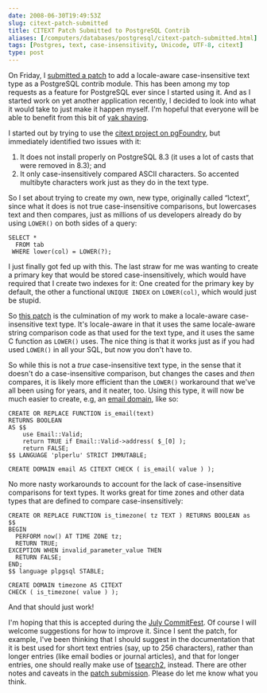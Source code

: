 ```yaml
--- 
date: 2008-06-30T19:49:53Z
slug: citext-patch-submitted
title: CITEXT Patch Submitted to PostgreSQL Contrib
aliases: [/computers/databases/postgresql/citext-patch-submitted.html]
tags: [Postgres, text, case-insensitivity, Unicode, UTF-8, citext]
type: post
---
```


On Friday, I [submitted a patch] to add a locale-aware case-insensitive text
type as a PostgreSQL contrib module. This has been among my top requests as a
feature for PostgreSQL ever since I started using it. And as I started work on
yet another application recently, I decided to look into what it would take to
just make it happen myself. I'm hopeful that everyone will be able to benefit
from this bit of [yak shaving].

I started out by trying to use the [citext project on pgFoundry], but
immediately identified two issues with it:

1.  It does not install properly on PostgreSQL 8.3 (it uses a lot of casts that
    were removed in 8.3); and
2.  It only case-insensitively compared ASCII characters. So accented multibyte
    characters work just as they do in the text type.

So I set about trying to create my own, new type, originally called “lctext”,
since what it does is not true case-insensitive comparisons, but lowercases text
and then compares, just as millions of us developers already do by using
`LOWER()` on both sides of a query:

``` postgres
SELECT *
  FROM tab
 WHERE lower(col) = LOWER(?);
```

I just finally got fed up with this. The last straw for me was wanting to create
a primary key that would be stored case-insensitively, which would have required
that I create two indexes for it: One created for the primary key by default,
the other a functional `UNIQUE INDEX` on `LOWER(col)`, which would just be
stupid.

So [this patch][submitted a patch] is the culmination of my work to make a
locale-aware case-insensitive text type. It's locale-aware in that it uses the
same locale-aware string comparison code as that used for the text type, and it
uses the same C function as `LOWER()` uses. The nice thing is that it works just
as if you had used `LOWER()` in all your SQL, but now you don't have to.

So while this is not a *true* case-insensitive text type, in the sense that it
doesn't do a case-insensitive comparison, but changes the cases and *then*
compares, it is likely more efficient than the `LOWER()` workaround that we've
all been using for years, and it neater, too. Using this type, it will now be
much easier to create, e.g, an [email domain], like so:

``` postgres
CREATE OR REPLACE FUNCTION is_email(text)
RETURNS BOOLEAN
AS $$
    use Email::Valid;
    return TRUE if Email::Valid->address( $_[0] );
    return FALSE;
$$ LANGUAGE 'plperlu' STRICT IMMUTABLE;

CREATE DOMAIN email AS CITEXT CHECK ( is_email( value ) );
```

No more nasty workarounds to account for the lack of case-insensitive
comparisons for text types. It works great for time zones and other data types
that are defined to compare case-insensitively:

``` postgres
CREATE OR REPLACE FUNCTION is_timezone( tz TEXT ) RETURNS BOOLEAN as $$
BEGIN
  PERFORM now() AT TIME ZONE tz;
  RETURN TRUE;
EXCEPTION WHEN invalid_parameter_value THEN
  RETURN FALSE;
END;
$$ language plpgsql STABLE;

CREATE DOMAIN timezone AS CITEXT
CHECK ( is_timezone( value ) );
```

And that should just work!

I'm hoping that this is accepted during the [July CommitFest]. Of course I will
welcome suggestions for how to improve it. Since I sent the patch, for example,
I've been thinking that I should suggest in the documentation that it is best
used for short text entries (say, up to 256 characters), rather than longer
entries (like email bodies or journal articles), and that for longer entries,
one should really make use of [tsearch2], instead. There are other notes and
caveats in the [patch submission][submitted a patch]. Please do let me know what
you think.

  [submitted a patch]: http://archives.postgresql.org/message-id/4013F1AE-FE1B-427B-8C23-1A5681DA297E@kineticode.com
    "PATCH: CITEXT 2.0"
  [yak shaving]: http://en.wiktionary.org/wiki/yak_shaving
    "Wiktionary: “yak shaving”"
  [citext project on pgFoundry]: http://pgfoundry.org/projects/citext/
  [email domain]: http://www.varlena.com/GeneralBits/128.php
    "PostgreSQL General Bits: “Base Type using Domains”"
  [July CommitFest]: http://wiki.postgresql.org/index.php?title=CommitFest:2008-07
    "PostgreSQL CommitFest:2008-07"
  [tsearch2]: http://www.postgresql.org/docs/current/static/textsearch.html
    "PostgreSQL Documentation: Chapter 12. Full Text Search"
